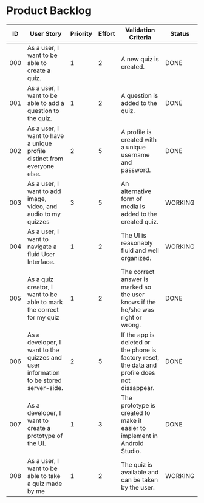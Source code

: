 # Product Backlog

| ID | User Story | Priority | Effort | Validation Criteria | Status |
|----|------------|--------|----------|---------------------|--------|
| 000 | As a user, I want to be able to create a quiz. |	1 |	2 |	A new quiz is created. | DONE |
| 001 | As a user, I want to be able to add a question to the quiz. |	1 |	2 |	A question is added to the quiz. | DONE |
| 002 | As a user, I want to have a unique profile distinct from everyone else. |	2 |	5 |	A profile is created with a unique username and password. | DONE |
| 003 | As a user, I want to add image, video, and audio to my quizzes | 3 | 5 | An alternative form of media is added to the created quiz. | WORKING |
| 004 | As a user, I want to navigate a fluid User Interface. |	1 |	2 |	The UI is reasonably fluid and well organized. | WORKING |
| 005 | As a quiz creator, I want to be able to mark the correct for my quiz |	1	| 2	 | The correct answer is marked so the user knows if the he/she was right or wrong. | DONE |
| 006 | As a developer, I want to the quizzes and user information to be stored server-side. |	2	| 5 |	If the app is deleted or the phone is factory reset, the data and profile does not dissappear. | DONE |
| 007 | As a developer, I want to create a prototype of the UI.	| 1 |	3 |	The prototype is created to make it easier to implement in Android Studio. | DONE |
| 008 | As a user, I want to be able to take a quiz made by me | 1 | 2 | The quiz is available and can be taken by the user. | WORKING |













